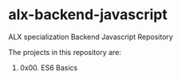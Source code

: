 # alx-backend-javascript
ALX specialization Backend Javascript Repository

The projects in this repository are:
1. 0x00. ES6 Basics
